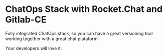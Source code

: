 # ChatOps Stack with Rocket.Chat and Gitlab-CE

Fully integrated ChatOps stack, so you can have a great versioning tool working together with a great chat plataform.

Your developers will love it.
